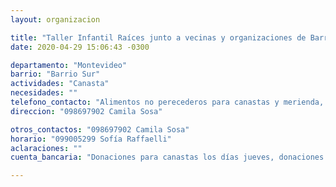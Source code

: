 ```yaml
---
layout: organizacion

title: "Taller Infantil Raíces junto a vecinas y organizaciones de Barrio Sur"
date: 2020-04-29 15:06:43 -0300

departamento: "Montevideo"
barrio: "Barrio Sur"
actividades: "Canasta"
necesidades: ""
telefono_contacto: "Alimentos no perecederos para canastas y merienda, productos de limpieza e higiene"
direccion: "098697902 Camila Sosa"

otros_contactos: "098697902 Camila Sosa"
horario: "099005299 Sofía Raffaelli"
aclaraciones: ""
cuenta_bancaria: "Donaciones para canastas los días jueves, donaciones para meriendas todos los días"

---
```

